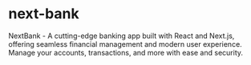 # next-bank
NextBank - A cutting-edge banking app built with React and Next.js, offering seamless financial management and modern user experience. Manage your accounts, transactions, and more with ease and security.
